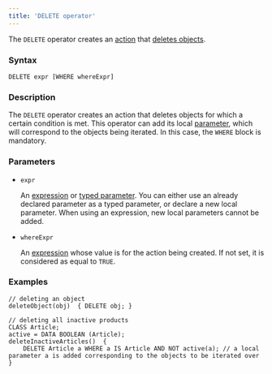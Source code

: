 ```yaml
---
title: 'DELETE operator'
---
```


The `DELETE` operator creates an [action](Actions.md) that [deletes objects](Class_change_CHANGECLASS_DELETE.md).

### Syntax

    DELETE expr [WHERE whereExpr]

### Description

The `DELETE` operator creates an action that deletes objects for which a certain condition is met. This operator can add its local [parameter](Actions.md), which will correspond to the objects being iterated. In this case, the `WHERE` block is mandatory. 

### Parameters

- `expr`

    An [expression](Expression.md) or [typed parameter](IDs.md#paramid). You can either use an already declared parameter as a typed parameter, or declare a new local parameter. When using an expression, new local parameters cannot be added.

- `whereExpr`

    An [expression](Expression.md) whose value is for the action being created. If not set, it is considered as equal to `TRUE`.

### Examples

```lsf
// deleting an object
deleteObject(obj)  { DELETE obj; }

// deleting all inactive products
CLASS Article;
active = DATA BOOLEAN (Article);
deleteInactiveArticles()  {
    DELETE Article a WHERE a IS Article AND NOT active(a); // a local parameter a is added corresponding to the objects to be iterated over
}
```
